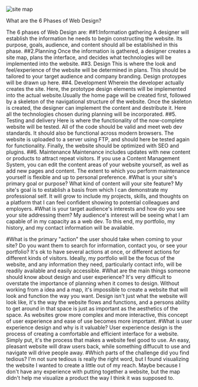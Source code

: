 ![site map](site-map.JPG)

What are the 6 Phases of Web Design?

The 6 phases of Web Design are:
##1:Information gathering
A designer will establish the information he needs to begin constructing the website. Its purpose, goals, audience, and content should all be established in this phase.
##2.Planning
Once the information is gathered, a designer creates a site map, plans the interface, and decides what technologies will be implemented into the website.
##3. Design
This is where the look and feel/experience of the website will be determined in plans. This should be tailored to your target audience and company branding. Design protoypes will be drawn up here.
##4. Development
Wherein the developer actually creates the site. Here, the prototype design elements will be implemented into the actual website.Usually the home page will be created first, followed by a skeleton of the navigational structure of the website. Once the skeleton is created, the designer can implement the content and destribute it. Here all the technologies chosen during planning will be incorporated.
##5. Testing and delivery
Here is where the functionality of the now-complete website will be tested. All of the code should be valid and meet web dev standards. It should also be functional across modern browsers. The website is uploaded to a server using FTP, and should here be tested again for functionality. Finally, the website should be optimized with SEO and plugins.
##6. Maintenance
Maintenance includes updates with new content or products to attract repeat visitors. If you use a Content Management System, you can edit the content areas of your website yourself, as well as add new pages and content. The extent to which you perform maintenance yourself is flexible and up to personal preference.
#What is your site's primary goal or purpose? What kind of content will your site feature?
My site's goal is to establish a basis from which I can demonstrate my professional self. It will grow to include my projects, skills, and thoughts on a platform that I can feel confident showing to potential colleagues and employers.
#What is your target audience's interests and how do you see your site addressing them?
My audience's interest will be seeing what I am capable of in my capacity as a web dev. To this end, my portfolio, my history, and my contact information will be available.

#What is the primary "action" the user should take when coming to your site? Do you want them to search for information, contact you, or see your portfolio? It's ok to have several actions at once, or different actions for different kinds of visitors.
Ideally, my portfolio will be the focus of the website, and any information they need, particularly contact info, will be readily available and easily accessible.
#What are the main things someone should know about design and user experience?
It's very difficult to overstate the importance of planning when it comes to design. Without working from a idea and a map, it's impossible to create a website that will look and function the way you want. Design isn't just what the website will look like, it's the way the website flows and functions, and a persons ability to get around in that space is just as important as the aesthetics of the space. As websites grow more complex and more interactive, this concept of user experience and ease of use becomes more important.
#What is user experience design and why is it valuable?
User experience design is the process of creating a comfortable and efficient interface for a website. Simply put, it's the process that makes a website feel good to use. An easy, pleasant website will draw users back, while something diffucult to use and navigate will drive people away.
#Which parts of the challenge did you find tedious?
I'm not sure tedious is really the right word, but I found visualizing the website I wanted to create a little out of my reach. Maybe because I don't have any experience with putting together a website, but the map didn't help me visualize a product the way I think it was supposed to.
